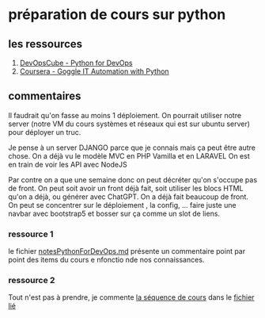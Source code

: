 # préparation de cours sur python

## les ressources

1. [DevOpsCube - Python for DevOps](https://github.com/AugustinPech/PythonLessonPreparation)
2. [Coursera - Goggle IT Automation with Python](https://www.coursera.org/professional-certificates/google-it-automation?adpostion=&ut[…]Qg0KyJGAe0ldiGOggTv3rbEr_vx69Y3VlxmcxZh9W4QWrq4aAnyxEALw_wcB)

## commentaires
Il faudrait qu'on fasse au moins 1 déploiement. On pourrait utiliser notre server (notre VM du cours systèmes et réseaux qui est sur ubuntu server) pour déployer un truc.

Je pense à un server DJANGO parce que je connais mais ça peut être autre chose.
On a déjà vu le modèle MVC en PHP Vamilla et en LARAVEL
On est en train de voir les API avec NodeJS

Par contre on a que une semaine donc on peut décréter qu'on s'occupe pas de front. On peut soit avoir un front déjà fait, soit utiliser les blocs HTML qu'on a déjà, ou générer avec ChatGPT. On a déjà fait beaucoup de front.
On peut se concentrer sur le déploiement , la config, ... faire juste une navbar avec bootstrap5 et bosser sur ça comme un slot de liens.
### ressource 1
le fichier [notesPythonForDevOps.md](notesPythonForDevOps.md) présente un commentaire point par point des items du cours e nfonctio nde nos connaissances.
### ressource 2
Tout n'est pas à prendre, je commente [la séquence de cours](https://www.coursera.org/professional-certificates/google-it-automation?adpostion=&utm_medium=sem&utm_source=gg&utm_campaign=B2C_EMEA__coursera_FTCOF_career-academy_pmax-multiple-audiences-country-multi-set2&campaignid=20882109092&adgroupid=&device=c&keyword=&matchtype=&network=x&devicemodel=&adposition=&creativeid=&hide_mobile_promo=&gad_source=1#courses) dans le [fichier lié](notesCoursGoogle.md)